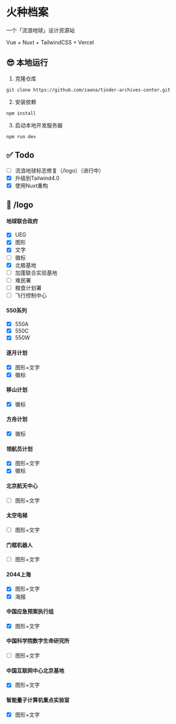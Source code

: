 # 火种档案

一个「流浪地球」设计资源站

Vue + Nuxt + TailwindCSS + Vercel

## 😎 本地运行

1. 克隆仓库

```shell
git clone https://github.com/zaona/tinder-archives-center.git
```

2. 安装依赖

```shell
npm install
```

3. 启动本地开发服务器

```shell
npm run dev
```

## ✅ Todo

- [ ] 流浪地球标志修复（/logo）（进行中）
- [x] 升级到Tailwind4.0
- [x] 使用Nuxt重构

## 🚩 /logo

#### 地球联合政府

- [x] UEG
- [x] 图形
- [x] 文字
- [ ] 徽标
- [x] 北极基地
- [ ] 加蓬联合实验基地
- [ ] 难民署
- [ ] 粮食计划署
- [ ] 飞行控制中心

#### 550系列

- [x] 550A
- [x] 550C
- [x] 550W

#### 逐月计划

- [x] 图形+文字
- [x] 徽标

#### 移山计划

- [x] 徽标

#### 方舟计划

- [x] 徽标

#### 领航员计划

- [x] 图形+文字
- [x] 徽标

#### 北京航天中心

- [ ] 图形+文字

#### 太空电梯

- [ ] 图形+文字

#### 门框机器人

- [ ] 图形+文字

#### 2044上海

- [x] 图形+文字
- [x] 海报

#### 中国应急预案执行组

- [x] 图形+文字

#### 中国科学院数字生命研究所

- [ ] 图形+文字

#### 中国互联网中心北京基地

- [x] 图形+文字

#### 智能量子计算机重点实验室

- [x] 图形+文字
